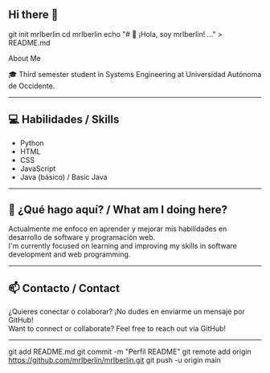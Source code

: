 ## Hi there 👋
git init mrIberlin
cd mrIberlin
echo "# 👋 ¡Hola, soy mrIberlin! ..." > README.md  

About Me


🎓 Third semester student in Systems Engineering at Universidad Autónoma de Occidente.

---

## 💻 Habilidades / Skills

- Python
- HTML
- CSS
- JavaScript
- Java (básico) / Basic Java

---

## 🚀 ¿Qué hago aquí? / What am I doing here?

Actualmente me enfoco en aprender y mejorar mis habilidades en desarrollo de software y programación web.  
I'm currently focused on learning and improving my skills in software development and web programming.

---

## 📫 Contacto / Contact

¿Quieres conectar o colaborar? ¡No dudes en enviarme un mensaje por GitHub!  
Want to connect or collaborate? Feel free to reach out via GitHub!

---
git add README.md
git commit -m "Perfil README"
git remote add origin https://github.com/mrIberlin/mrIberlin.git
git push -u origin main
<!--
**mrIberlin/mrIberlin** is a ✨ _special_ ✨ repository because its `README.md` (this file) appears on your GitHub profile.

Here are some ideas to get you started:

- 🔭 I’m currently working on ...
- 🌱 I’m currently learning ...
- 👯 I’m looking to collaborate on ...
- 🤔 I’m looking for help with ...
- 💬 Ask me about ...
- 📫 How to reach me: ...
- 😄 Pronouns: ...
- ⚡ Fun fact: ...
-->
